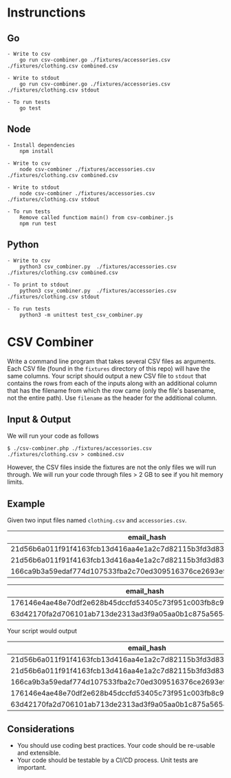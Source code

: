 # Instrunctions

## Go

    - Write to csv
        go run csv-combiner.go ./fixtures/accessories.csv ./fixtures/clothing.csv combined.csv

    - Write to stdout
        go run csv-combiner.go ./fixtures/accessories.csv ./fixtures/clothing.csv stdout

    - To run tests
        go test

## Node

    - Install dependencies
        npm install

    - Write to csv
        node csv-combiner ./fixtures/accessories.csv ./fixtures/clothing.csv combined.csv

    - Write to stdout
        node csv-combiner ./fixtures/accessories.csv ./fixtures/clothing.csv stdout

    - To run tests
        Remove called functiom main() from csv-combiner.js
        npm run test

## Python

    - Write to csv
        python3 csv_combiner.py  ./fixtures/accessories.csv ./fixtures/clothing.csv combined.csv

    - To print to stdout
        python3 csv_combiner.py  ./fixtures/accessories.csv ./fixtures/clothing.csv stdout

    - To run tests
        python3 -m unittest test_csv_combiner.py

# CSV Combiner

Write a command line program that takes several CSV files as arguments. Each CSV
file (found in the `fixtures` directory of this repo) will have the same
columns. Your script should output a new CSV file to `stdout` that contains the
rows from each of the inputs along with an additional column that has the
filename from which the row came (only the file's basename, not the entire path).
Use `filename` as the header for the additional column.

## Input & Output

We will run your code as follows

```
$ ./csv-combiner.php ./fixtures/accessories.csv ./fixtures/clothing.csv > combined.csv
```

However, the CSV files inside the fixtures are not the only files we will run
through. We will run your code through files > 2 GB to see if you hit memory limits.

## Example

Given two input files named `clothing.csv` and `accessories.csv`.

| email_hash                                                       | category  |
| ---------------------------------------------------------------- | --------- |
| 21d56b6a011f91f4163fcb13d416aa4e1a2c7d82115b3fd3d831241fd63      | Shirts    |
| 21d56b6a011f91f4163fcb13d416aa4e1a2c7d82115b3fd3d831241fd63      | Pants     |
| 166ca9b3a59edaf774d107533fba2c70ed309516376ce2693e92c777dd971c4b | Cardigans |

| email_hash                                                       | category |
| ---------------------------------------------------------------- | -------- |
| 176146e4ae48e70df2e628b45dccfd53405c73f951c003fb8c9c09b3207e7aab | Wallets  |
| 63d42170fa2d706101ab713de2313ad3f9a05aa0b1c875a56545cfd69f7101fe | Purses   |

Your script would output

| email_hash                                                       | category  | filename        |
| ---------------------------------------------------------------- | --------- | --------------- |
| 21d56b6a011f91f4163fcb13d416aa4e1a2c7d82115b3fd3d831241fd63      | Shirts    | clothing.csv    |
| 21d56b6a011f91f4163fcb13d416aa4e1a2c7d82115b3fd3d831241fd63      | Pants     | clothing.csv    |
| 166ca9b3a59edaf774d107533fba2c70ed309516376ce2693e92c777dd971c4b | Cardigans | clothing.csv    |
| 176146e4ae48e70df2e628b45dccfd53405c73f951c003fb8c9c09b3207e7aab | Wallets   | accessories.csv |
| 63d42170fa2d706101ab713de2313ad3f9a05aa0b1c875a56545cfd69f7101fe | Purses    | accessories.csv |

## Considerations

- You should use coding best practices. Your code should be re-usable and extensible.
- Your code should be testable by a CI/CD process. Unit tests are important.
